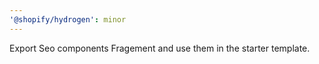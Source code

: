 ```yaml
---
'@shopify/hydrogen': minor
---
```


Export Seo components Fragement and use them in the starter template.
